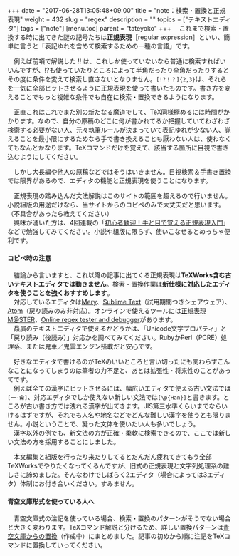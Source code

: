 +++
date = "2017-06-28T13:05:48+09:00"
title = "note：検索・置換と正規表現"
weight = 432
slug = "regex"
description = ""
topics = ["テキストエディタ"]
tags = ["note"]
[menu.toc]
    parent = "tateyoko"
+++
&#x3000;これまで検索・置換する時に出てきた謎の記号たちは**正規表現**［regular expression］といい、簡単に言うと「表記ゆれを含めて検索するための一種の言語」です。

　例えば前項で解説した !! は、これしか使っていないなら普通に検索すればいいんですが、!?も使っていたりところによって半角だったり全角だったりするとその度に条件を変えて検索し直さないとなりません。`[!?！？]{2,3}`は、それらを一気に全部ヒットさせるように正規表現を使って書いたものです。書き方を変えることでもっと複雑な条件でも自在に検索・置換できるようになります。

　正直これはこれでまた別の新たなる魔道でして、TeX同様極めるには時間がかかります。なので、自分の原稿のどこに何が書かれてるか把握していてわざわざ検索する必要がない人、元々執筆ルールが決まっていて表記ゆれが少ない人、覚えることを最小限にするためなら手で書き換えることも厭わない人は、使わなくてもなんとかなります。TeXコマンドだけを覚えて、該当する箇所に目視で書き込むようにしてください。

　しかし大長編や他人の原稿などではそうはいきません。目視検索＆手書き置換では限界があるので、エディタの機能と正規表現を使うことになります。

　正規表現の踏み込んだ文法解説はこのサイトの範囲を超えるので行いません。小説組版の用途だけなら、当サイトからのコピペのみで大丈夫だと思います。（不具合があったら教えてください）  
　興味が湧いた方は、4回連載の「[初心者歓迎！手と目で覚える正規表現入門](http://qiita.com/jnchito/items/893c887fbf19e17d3ff9)」などで勉強してみてください。小説や組版に限らず、使いこなせるとめっちゃ便利です。

#### コピペ時の注意
　結論から言いますと、これ以降の記事に出てくる正規表現は**TeXWorks含む古いテキストエディタでは動きません**。検索・置換作業は**新仕様に対応したエディタを使うことを強くおすすめします**。  
　対応しているエディタは[Mery](http://www.haijin-boys.com/wiki/%E3%83%A1%E3%82%A4%E3%83%B3%E3%83%9A%E3%83%BC%E3%82%B8)、[Sublime Text](https://www.sublimetext.com/)（試用期間つきシェアウェア）、[Atom](https://atom.io/)（戻り読みのみ非対応）。オンラインで使えるツールには[正規表現M@STER](http://seikihyougenn.com/seikimaster.html)、[Online regex tester and debugger](https://regex101.com/)があります。  
　贔屓のテキストエディタで使えるかどうかは、「Unicode文字プロパティ」と「戻り読み（後読み）」対応かを調べてみてください。RubyかPerl（PCRE）処理系、または鬼車／鬼雲エンジン搭載だと安心です。

　好きなエディタで書けるのがTeXのいいところと言い切ったにも関わらずこんなことになってしまうのは筆者の力不足と、あとは拡張性・将来性のことがあってです。  
　例えば全ての漢字にヒットさせるには、幅広いエディタで使える古い文法では`[一-龠]`、対応エディタでしか使えない新しい文法では`[\p{Han}]`と書きます。ところが古い書き方では洩れる漢字が出てきます。JIS第三水準くらいまでならいけるはずですが、それでも人名や地名などでどんな難しい漢字を使うとも限りません。小説ということで、凝った文体を使いたい人も多いでしょう。  
　漢字以外の例でも、新文法の方が正確・柔軟に検索できるので、ここでは新しい文法の方を採用することにしました。

　本文編集と組版を行ったり来たりしてるとだんだん疲れてきてもう全部TeXWorksでやりたくなってくるんですが、旧式の正規表現と文字列処理系の難しさに諦めました。そんなわけでしばらく2エディタ（場合によっては3エディタ）体制にお付き合いください。すみません。

#### 青空文庫形式を使っている人へ
　青空文庫式の注記を使っている場合、検索・置換のパターンがそうでない場合と大きく変わります。TeXコマンド解説と分けるため、詳しい置換パターンは[青空文庫からの置換](/tutorial/replace)（作成中）にまとめました。記事の初めから順に注記をTeXコマンドに置換していってください。
